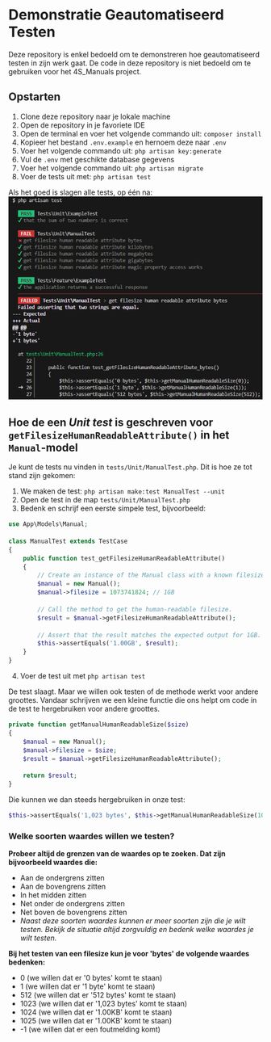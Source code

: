 # Demonstratie Geautomatiseerd Testen

Deze repository is enkel bedoeld om te demonstreren hoe geautomatiseerd testen in zijn werk gaat. De code in deze repository is niet bedoeld om te gebruiken voor het 4S_Manuals project.

## Opstarten

1. Clone deze repository naar je lokale machine
2. Open de repository in je favoriete IDE
3. Open de terminal en voer het volgende commando uit: `composer install`
4. Kopieer het bestand `.env.example` en hernoem deze naar `.env`
5. Voer het volgende commando uit: `php artisan key:generate`
6. Vul de `.env` met geschikte database gegevens
7. Voer het volgende commando uit: `php artisan migrate`
10. Voer de tests uit met: `php artisan test`

Als het goed is slagen alle tests, op één na:
![Command prompt of php artisan test, where a single test is shown to fail](test-results.png)

## Hoe de een *Unit test* is geschreven voor `getFilesizeHumanReadableAttribute()` in het `Manual`-model

Je kunt de tests nu vinden in `tests/Unit/ManualTest.php`. Dit is hoe ze tot stand zijn gekomen:

1. We maken de test: `php artisan make:test ManualTest --unit`
2. Open de test in de map `tests/Unit/ManualTest.php`
3. Bedenk en schrijf een eerste simpele test, bijvoorbeeld:
```php
use App\Models\Manual;

class ManualTest extends TestCase
{
    public function test_getFilesizeHumanReadableAttribute()
    {
        // Create an instance of the Manual class with a known filesize.
        $manual = new Manual();
        $manual->filesize = 1073741824; // 1GB

        // Call the method to get the human-readable filesize.
        $result = $manual->getFilesizeHumanReadableAttribute();

        // Assert that the result matches the expected output for 1GB.
        $this->assertEquals('1.00GB', $result);
    }
}
```
4. Voer de test uit met `php artisan test`

De test slaagt. Maar we willen ook testen of de methode werkt voor andere groottes. Vandaar schrijven we een kleine functie die ons helpt om code in de test te hergebruiken voor andere groottes.

```php
private function getManualHumanReadableSize($size)
{
    $manual = new Manual();
    $manual->filesize = $size;
    $result = $manual->getFilesizeHumanReadableAttribute();

    return $result;
}
```

Die kunnen we dan steeds hergebruiken in onze test:

```php
$this->assertEquals('1,023 bytes', $this->getManualHumanReadableSize(1023));
```

### Welke soorten waardes willen we testen?

**Probeer altijd de grenzen van de waardes op te zoeken. Dat zijn bijvoorbeeld waardes die:**
- Aan de ondergrens zitten
- Aan de bovengrens zitten
- In het midden zitten
- Net onder de ondergrens zitten
- Net boven de bovengrens zitten
- *Naast deze soorten waardes kunnen er meer soorten zijn die je wilt testen. Bekijk de situatie altijd zorgvuldig en bedenk welke waardes je wilt testen.*

**Bij het testen van een filesize kun je voor 'bytes' de volgende waardes bedenken:**
- 0 (we willen dat er '0 bytes' komt te staan)
- 1 (we willen dat er '1 byte' komt te staan)
- 512 (we willen dat er '512 bytes' komt te staan)
- 1023 (we willen dat er '1,023 bytes' komt te staan)
- 1024 (we willen dat er '1.00KB' komt te staan)
- 1025 (we willen dat er '1.00KB' komt te staan)
- -1 (we willen dat er een foutmelding komt)
